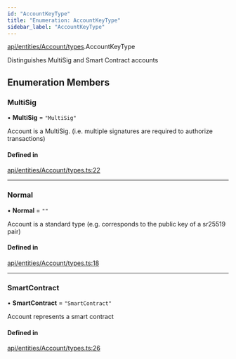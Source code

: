 ```yaml
---
id: "AccountKeyType"
title: "Enumeration: AccountKeyType"
sidebar_label: "AccountKeyType"
---
```


[api/entities/Account/types](../../../../../../modules/API/Entities/Account/Types/Types.md).AccountKeyType

Distinguishes MultiSig and Smart Contract accounts

## Enumeration Members

### MultiSig

• **MultiSig** = ``"MultiSig"``

Account is a MultiSig. (i.e. multiple signatures are required to authorize transactions)

#### Defined in

[api/entities/Account/types.ts:22](https://github.com/PolymeshAssociation/polymesh-sdk/blob/95f248df/src/api/entities/Account/types.ts#L22)

___

### Normal

• **Normal** = ``""``

Account is a standard type (e.g. corresponds to the public key of a sr25519 pair)

#### Defined in

[api/entities/Account/types.ts:18](https://github.com/PolymeshAssociation/polymesh-sdk/blob/95f248df/src/api/entities/Account/types.ts#L18)

___

### SmartContract

• **SmartContract** = ``"SmartContract"``

Account represents a smart contract

#### Defined in

[api/entities/Account/types.ts:26](https://github.com/PolymeshAssociation/polymesh-sdk/blob/95f248df/src/api/entities/Account/types.ts#L26)
